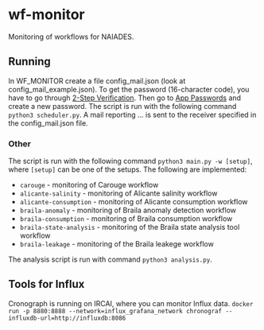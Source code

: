 # wf-monitor
Monitoring of workflows for NAIADES.

## Running

In WF_MONITOR create a file config_mail.json (look at config_mail_example.json). To get the password (16-character code), you have to go through [2-Step Verification](https://myaccount.google.com/signinoptions/two-step-verification/enroll-welcome). Then go to [App Passwords](https://myaccount.google.com/u/1/apppasswords) and create a new password.
The script is run with the following command `python3 scheduler.py`.
A mail reporting ... is sent to the receiver specified in the config_mail.json file.

### Other

The script is run with the following command `python3 main.py -w [setup]`, where `[setup]` can be one of the setups. The following are implemented:

* `carouge` - monitoring of Carouge workflow
* `alicante-salinity` - monitoring of Alicante salinity workflow
* `alicante-consumption` - monitoring of Alicante consumption workflow
* `braila-anomaly` - monitoring of Braila anomaly detection workflow
* `braila-consumption` - monitoring of Braila consumption workflow
* `braila-state-analysis` - monitoring of the Braila state analysis tool workflow
* `braila-leakage` - monitoring of the Braila leakege workflow

The analysis script is run with command `python3 analysis.py`.

## Tools for Influx

Cronograph is running on IRCAI, where you can monitor Influx data.
```docker run -p 8880:8888 --network=influx_grafana_network chronograf --influxdb-url=http://influxdb:8086```
